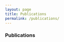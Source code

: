 ```yaml
---
layout: page
title: Publications
permalink: /publications/
---
```



<div id="archives">
  <section id="archive">
    <h3>Publications</h3>
    <div id="publication-list"></div>
  </section>
</div>

<script src="https://cdn.jsdelivr.net/npm/js-yaml@4.1.0/dist/js-yaml.min.js"></script>
<script>
  async function loadYAML() {
    const response = await fetch('{{ site.baseurl }}/publications.yaml');
    const text = await response.text();
    const data = jsyaml.load(text);

    const container = document.getElementById('publication-list');

    // Optional: Sort by date descending
    data.sort((a, b) => (b.date > a.date ? 1 : -1));

    data.forEach(pub => {
      const pubHTML = `
        <p>
          ${pub.authors} (${pub.date}) 
          <a href="${pub.URL}" target="_blank">${pub.title}</a>. 
          <em>${pub.journal}</em>. ${pub.additional}. 
          DOI: ${pub.DOI}
        </p>
      `;
      container.innerHTML += pubHTML;
    });
  }

  loadYAML();
</script>